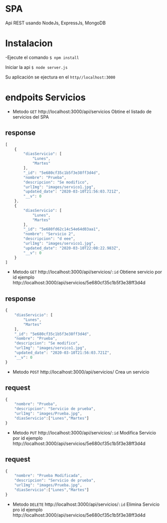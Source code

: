 # SPA

Api REST  usando NodeJs, ExpressJs, MongoDB

# Instalacion

-Ejecute el comando `$ npm install`

Iniciar la api `$ node server.js`

Su aplicación se ejectura en el  `http//localhost:3000`

# endpoits Servicios 
- Metodo `GET` http://localhost:3000/api/servicios Obtine el listado de servicios del SPA
## response
```js
[
    {
        "diasServicio": [
            "Lunes",
            "Martes"
        ],
        "_id": "5e680cf35c1b5f3e38ff3d4d",
        "nombre": "Prueba",
        "descripcion": "Se modifico",
        "urlImg": "images/servico1.jpg",
        "updated_date": "2020-03-10T21:56:03.721Z",
        "__v": 0
    },
    {
        "diasServicio": [
            "Lunes",
            "Martes"
        ],
        "_id": "5e680fd62c14c54e64d03aa1",
        "nombre": "Servicio 2",
        "descripcion": "d eee",
        "urlImg": "images/servico1.jpg",
        "updated_date": "2020-03-10T22:08:22.983Z",
        "__v": 0
    }
]
```
- Metodo `GET` http://localhost:3000/api/servicios/`:id` Obtiene servicio por id ejemplo http://localhost:3000/api/servicios/5e680cf35c1b5f3e38ff3d4d
## response
```js
{
    "diasServicio": [
        "Lunes",
        "Martes"
    ],
    "_id": "5e680cf35c1b5f3e38ff3d4d",
    "nombre": "Prueba",
    "descripcion": "Se modifico",
    "urlImg": "images/servico1.jpg",
    "updated_date": "2020-03-10T21:56:03.721Z",
    "__v": 0
}
```
- Metodo `POST` http://localhost:3000/api/servicios/ Crea un servicio
## request
```js
{
	"nombre": "Prueba",
	"descripcion": "Servicio de prueba",
	"urlImg": "images/Prueba.jpg",
	"diasServicio":["Lunes","Martes"]
}
```
- Metodo `PUT` http://localhost:3000/api/servicios/`:id` Modifica Servicio por id ejemplo http://localhost:3000/api/servicios/5e680cf35c1b5f3e38ff3d4d
## request
```js
{
	"nombre": "Prueba Modificada",
	"descripcion": "Servicio de prueba",
	"urlImg": "images/Prueba.jpg",
	"diasServicio":["Lunes","Martes"]
}
```
- Metodo `DELETE` http://localhost:3000/api/servicios/`:id` Elimina Servicio pro id ejemplo http://localhost:3000/api/servicios/5e680cf35c1b5f3e38ff3d4d



